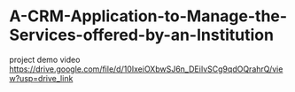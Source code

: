 # A-CRM-Application-to-Manage-the-Services-offered-by-an-Institution
project demo video
https://drive.google.com/file/d/10IxeiOXbwSJ6n_DEiIvSCg9qdOQrahrQ/view?usp=drive_link
